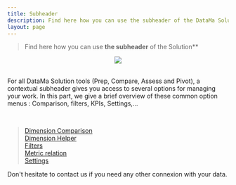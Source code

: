 ```yaml
---
title: Subheader
description: Find here how you can use the subheader of the DataMa Solutions
layout: page
---
```


> Find here how you can use **the subheader** of the Solution**

<center><img src="{{site.url}}/{{site.baseurl}}/core_app/new/interface/subheader/images/subheader.jpg"/></center>

<br>

For all DataMa Solution tools (Prep, Compare, Assess and Pivot), a contextual subheader gives you access to several options for managing your work. In this part, we give a brief overview of these common option menus : Comparison, filters, KPIs, Settings,...

<br>

> [Dimension Comparison]({{site.url}}/{{site.baseurl}}/core_app/new/interface/subheader/dimension_comparison.html) <br>
> [Dimension Helper]({{site.url}}/{{site.baseurl}}/core_app/new/interface/subheader/dimension_helper.html)<br>
> [Filters]({{site.url}}/{{site.baseurl}}/core_app/new/interface/subheader/filters.html)<br>
> [Metric relation]({{site.url}}/{{site.baseurl}}/core_app/new/interface/subheader/metrics_relation.html)<br>
> [Settings]({{site.url}}/{{site.baseurl}}/core_app/new/interface/subheader/settings.html)<br>




Don't hesitate to contact us if you need any other connexion with your data.

